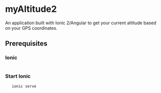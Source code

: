 # myAltitude2

An application built with Ionic 2/Angular to get your current altitude based on your GPS coordinates.

## Prerequisites

### Ionic

```npm install -g cordova ionic
```

### Start Ionic

```cd myAltitude2
   ionic serve
```

